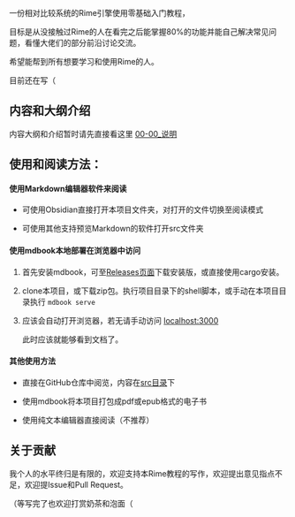 一份相对比较系统的Rime引擎使用零基础入门教程，

目标是从没接触过Rime的人在看完之后能掌握80%的功能并能自己解决常见问题，看懂大佬们的部分前沿讨论交流。

希望能帮到所有想要学习和使用Rime的人。

目前还在写（

## 内容和大纲介绍

内容大纲和介绍暂时请先直接看这里 [00-00_说明](src/00-00_说明.md)

## 使用和阅读方法：

#### 使用Markdown编辑器软件来阅读

- 可使用Obsidian直接打开本项目文件夹，对打开的文件切换至阅读模式
  
- 可使用其他支持预览Markdown的软件打开src文件夹
  
#### 使用mdbook本地部署在浏览器中访问

1. 首先安装mdbook，可至[Releases页面](https://github.com/rust-lang/mdBook/releases)下载安装版，或直接使用cargo安装。
   
2. clone本项目，或下载zip包。执行项目目录下的shell脚本，或手动在本项目目录执行 `mdbook serve`
   
3. 应该会自动打开浏览器，若无请手动访问 [localhost:3000](http://localhost:3000)
   
   此时应该就能够看到文档了。
   
#### 其他使用方法

- 直接在GitHub仓库中阅览，内容在[src目录](https://github.com/rightester/rime_tutorial/tree/master/src)下
  
- 使用mdbook将本项目打包成pdf或epub格式的电子书
  
- 使用纯文本编辑器直接阅读（不推荐）
  
## 关于贡献

我个人的水平终归是有限的，欢迎支持本Rime教程的写作，欢迎提出意见指点不足，欢迎提Issue和Pull Request。

（等写完了也欢迎打赏奶茶和泡面（

